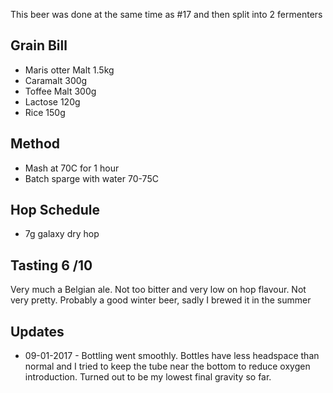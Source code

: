 This beer was done at the same time as #17 and then split into 2 fermenters

Grain Bill
-----

* Maris otter Malt 1.5kg
* Caramalt 300g
* Toffee Malt 300g
* Lactose 120g
* Rice 150g

Method
-------

* Mash at 70C for 1 hour
* Batch sparge with water 70-75C

Hop Schedule
-------------

* 7g galaxy dry hop


Tasting 6 /10
--------

Very much a Belgian ale. Not too bitter and very low on hop flavour. Not very pretty. Probably a good winter beer, sadly I brewed it in the summer

Updates
-------

* 09-01-2017 - Bottling went smoothly. Bottles have less headspace than normal and I tried to keep the tube near the bottom to reduce oxygen introduction. Turned out to be my lowest final gravity so far.
